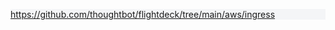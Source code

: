 <div class="panel" style="background-color: #F4F5F7;border-width: 1px;">

<div class="panelContent" style="background-color: #F4F5F7;">

<https://github.com/thoughtbot/flightdeck/tree/main/aws/ingress>

</div>

</div>

<div id="ap-com.mohamicorp.confluence.macro.github.mohamicorp-github-macros__mohamicorp-github-macro-markdown7724645277593520596" class="ap-container">

<div id="embedded-com.mohamicorp.confluence.macro.github.mohamicorp-github-macros__mohamicorp-github-macro-markdown7724645277593520596" class="ap-content">

</div>

</div>
